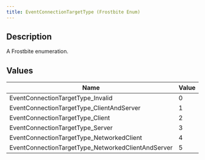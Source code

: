 ```yaml
---
title: EventConnectionTargetType (Frostbite Enum)
---
```

## Description

A Frostbite enumeration.

## Values

| Name                                                | Value | Description |
| --------------------------------------------------- | ----- | ----------- |
| EventConnectionTargetType\_Invalid                  | 0     |             |
| EventConnectionTargetType\_ClientAndServer          | 1     |             |
| EventConnectionTargetType\_Client                   | 2     |             |
| EventConnectionTargetType\_Server                   | 3     |             |
| EventConnectionTargetType\_NetworkedClient          | 4     |             |
| EventConnectionTargetType\_NetworkedClientAndServer | 5     |             |
